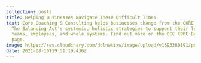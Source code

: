 ```yaml
---
collection: posts
title: Helping Businesses Navigate These Difficult Times
text: Core Coaching & Consulting helps businesses change from the CORE by using
  The Balancing Act's systemic, holistic strategies to support their leaders,
  teams, employees, and whole systems. Find out more on the CCC CORE Business
  page.
image: https://res.cloudinary.com/dclnwtixw/image/upload/v1693380191/pexels-andrea-piacquadio-3769118_i7nljb.jpg
date: 2021-08-16T19:51:19.436Z
---
```


